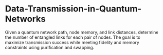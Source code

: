 # Data-Transmission-in-Quantum-Networks
Given a quantum network path, node memory, and link distances, determine the number of entangled links for each pair of nodes. The goal is to maximize transmission success while meeting fidelity and memory constraints using purification and swapping.
